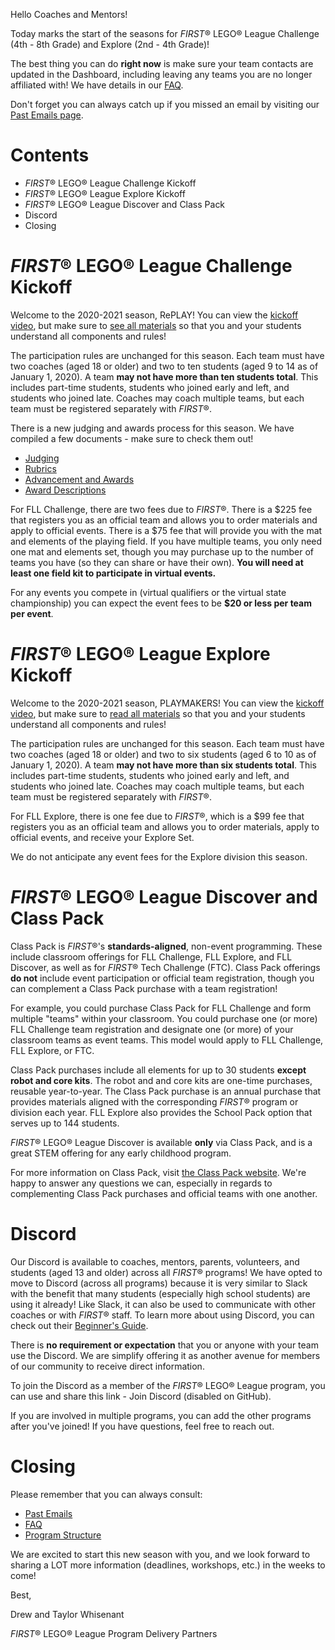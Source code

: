 Hello Coaches and Mentors!

Today marks the start of the seasons for *FIRST*® LEGO® League Challenge (4th - 8th Grade) and Explore (2nd - 4th Grade)!

The best thing you can do **right now** is make sure your team contacts are updated in the Dashboard, including leaving any teams you are no longer affiliated with! We have details in our [FAQ](https://github.com/drewwhis/alabama-first-lego-league/wiki/Frequently-Asked-Questions).

Don't forget you can always catch up if you missed an email by visiting our [Past Emails page](https://github.com/drewwhis/alabama-first-lego-league/tree/master/2020-2021/email-blasts).

# Contents

- *FIRST*® LEGO® League Challenge Kickoff
- *FIRST*® LEGO® League Explore Kickoff
- *FIRST*® LEGO® League Discover and Class Pack
- Discord
- Closing


# *FIRST*® LEGO® League Challenge Kickoff

Welcome to the 2020-2021 season, RePLAY! You can view the [kickoff video](https://www.youtube.com/watch?v=IxpXg5J5WdY), but make sure to [see all materials](https://www.firstinspires.org/robotics/fll/challenge-and-season-info) so that you and your students understand all components and rules!

The participation rules are unchanged for this season. Each team must have two coaches (aged 18 or older) and two to ten students (aged 9 to 14 as of January 1, 2020). A team **may not have more than ten students total**. This includes part-time students, students who joined early and left, and students who joined late. Coaches may coach multiple teams, but each team must be registered separately with *FIRST*®.

There is a new judging and awards process for this season. We have compiled a few documents - make sure to check them out!

- [Judging](https://github.com/drewwhis/alabama-first-lego-league/tree/master/2020-2021/challenge/judging.md)
- [Rubrics](https://firstinspiresst01.blob.core.windows.net/first-game-changers/fll-challenge/Rubrics.pdf)
- [Advancement and Awards](https://github.com/drewwhis/alabama-first-lego-league/tree/master/2020-2021/challenge/advancement-and-awards.md)
- [Award Descriptions](https://github.com/drewwhis/alabama-first-lego-league/tree/master/2020-2021/challenge/award-descriptions.md)

For FLL Challenge, there are two fees due to *FIRST*®. There is a \$225 fee that registers you as an official team and allows you to order materials and apply to official events. There is a \$75 fee that will provide you with the mat and elements of the playing field. If you have multiple teams, you only need one mat and elements set, though you may purchase up to the number of teams you have (so they can share or have their own). **You will need at least one field kit to participate in virtual events.**

For any events you compete in (virtual qualifiers or the virtual state championship) you can expect the event fees to be **\$20 or less per team per event**.


# *FIRST*® LEGO® League Explore Kickoff

Welcome to the 2020-2021 season, PLAYMAKERS! You can view the [kickoff video](https://www.youtube.com/watch?v=bR7YiR4ZPZc), but make sure to [read all materials](https://www.firstinspires.org/robotics/fll/explore/challenge-and-season) so that you and your students understand all components and rules!

The participation rules are unchanged for this season. Each team must have two coaches (aged 18 or older) and two to six students (aged 6 to 10 as of January 1, 2020). A team **may not have more than six students total**. This includes part-time students, students who joined early and left, and students who joined late. Coaches may coach multiple teams, but each team must be registered separately with *FIRST*®.

For FLL Explore, there is one fee due to *FIRST*®, which is a \$99 fee that registers you as an official team and allows you to order materials, apply to official events, and receive your Explore Set.

We do not anticipate any event fees for the Explore division this season.


# *FIRST*® LEGO® League Discover and Class Pack

Class Pack is *FIRST*®'s **standards-aligned**, non-event programming. These include classroom offerings for FLL Challenge, FLL Explore, and FLL Discover, as well as for *FIRST*® Tech Challenge (FTC). Class Pack offerings **do not** include event participation or official team registration, though you can complement a Class Pack purchase with a team registration! 

For example, you could purchase Class Pack for FLL Challenge and form multiple "teams" within your classroom. You could purchase one (or more) FLL Challenge team registration and designate one (or more) of your classroom teams as event teams. This model would apply to FLL Challenge, FLL Explore, or FTC.

Class Pack purchases include all elements for up to 30 students **except robot and core kits**. The robot and and core kits are one-time purchases, reusable year-to-year. The Class Pack purchase is an annual purchase that provides materials aligned with the corresponding *FIRST*® program or division each year. FLL Explore also provides the School Pack option that serves up to 144 students.

*FIRST*® LEGO® League Discover is available **only** via Class Pack, and is a great STEM offering for any early childhood program.

For more information on Class Pack, visit [the Class Pack website](https://info.firstinspires.org/class-pack). We're happy to answer any questions we can, especially in regards to complementing Class Pack purchases and official teams with one another.


# Discord

Our Discord is available to coaches, mentors, parents, volunteers, and students (aged 13 and older) across all *FIRST*® programs! We have opted to move to Discord (across all programs) because it is very similar to Slack with the benefit that many students (especially high school students) are using it already! Like Slack, it can also be used to communicate with other coaches or with *FIRST*® staff. To learn more about using Discord, you can check out their [Beginner's Guide](https://support.discord.com/hc/en-us/articles/360045138571).

There is **no requirement or expectation** that you or anyone with your team use the Discord. We are simplify offering it as another avenue for members of our community to receive direct information.
 
To join the Discord as a member of the *FIRST*® LEGO® League program, you can use and share this link - Join Discord (disabled on GitHub).
 
If you are involved in multiple programs, you can add the other programs after you've joined! If you have questions, feel free to reach out.


# Closing

Please remember that you can always consult:

- [Past Emails](https://github.com/drewwhis/alabama-first-lego-league/tree/master/2020-2021/email-blasts)
- [FAQ](https://github.com/drewwhis/alabama-first-lego-league/wiki/Frequently-Asked-Questions)
- [Program Structure](https://github.com/drewwhis/alabama-first-lego-league/tree/master/2020-2021/program-structure.md)

We are excited to start this new season with you, and we look forward to sharing a LOT more information (deadlines, workshops, etc.) in the weeks to come!

Best,

Drew and Taylor Whisenant

*FIRST*® LEGO® League Program Delivery Partners